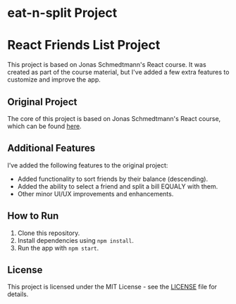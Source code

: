 # eat-n-split Project

# React Friends List Project

This project is based on Jonas Schmedtmann's React course. It was created as part of the course material, but I've added a few extra features to customize and improve the app.

## Original Project

The core of this project is based on Jonas Schmedtmann's React course, which can be found [here](https://www.udemy.com/course/complete-react-developer-zero-to-mastery/).

## Additional Features

I’ve added the following features to the original project:

- Added functionality to sort friends by their balance (descending).
- Added the ability to select a friend and split a bill EQUALY with them.
- Other minor UI/UX improvements and enhancements.

## How to Run

1. Clone this repository.
2. Install dependencies using `npm install`.
3. Run the app with `npm start`.

## License

This project is licensed under the MIT License - see the [LICENSE](LICENSE) file for details.
